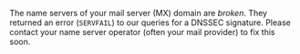 The name servers of your mail server (MX) domain are *broken*. They returned an error (`SERVFAIL`) to our queries for a DNSSEC signature. Please contact your name server operator (often your mail provider) to fix this soon.
